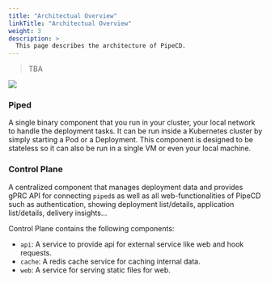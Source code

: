 ```yaml
---
title: "Architectual Overview"
linkTitle: "Architectual Overview"
weight: 3
description: >
  This page describes the architecture of PipeCD.
---
```


> TBA

![](/images/architecture-overview.png)

### Piped

A single binary component that you run in your cluster, your local network to handle the deployment tasks.
It can be run inside a Kubernetes cluster by simply starting a Pod or a Deployment.
This component is designed to be stateless so it can also be run in a single VM or even your local machine.

### Control Plane

A centralized component that manages deployment data and provides gPRC API for connecting `piped`s as well as all web-functionalities of PipeCD such as
authentication, showing deployment list/details, application list/details, delivery insights...

Control Plane contains the following components:
- `api`: A service to provide api for external service like web and hook requests.
- `cache`: A redis cache service for caching internal data.
- `web`: A service for serving static files for web.
